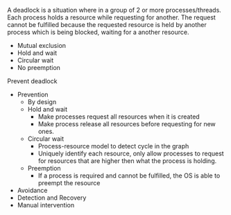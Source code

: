A deadlock is a situation where in a group of 2 or more processes/threads. Each process holds a resource while requesting for another. The request cannot be fulfilled because the requested resource is held by another process which is being blocked, waiting for a another resource.

- Mutual exclusion
- Hold and wait
- Circular wait
- No preemption

Prevent deadlock
- Prevention
	- By design
	- Hold and wait
		- Make processes request all resources when it is created
		- Make process release all resources before requesting for new ones.
	- Circular wait
		- Process-resource model to detect cycle in the graph
		- Uniquely identify each resource, only allow processes to request for resources that are higher then what the process is holding.
	- Preemption
		- If a process is required and cannot be fulfilled, the OS is able to preempt the resource
- Avoidance
- Detection and Recovery
- Manual intervention

